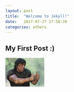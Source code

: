 ```yaml
---
layout: post
title:  "Welcome to Jekyll!"
date:   2017-07-27 17:50:39
categories: others
---
```

## My First Post :)

![Joinha](../assets/img/posts/joinha.jpg)